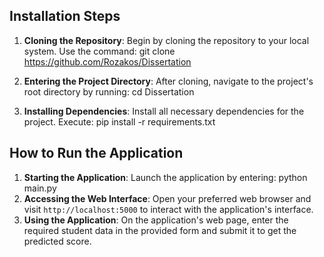 ## Installation Steps

1. **Cloning the Repository**: Begin by cloning the repository to your local system. Use the command: 
git clone https://github.com/Rozakos/Dissertation

2. **Entering the Project Directory**: After cloning, navigate to the project's root directory by running: 
cd Dissertation
3. **Installing Dependencies**: Install all necessary dependencies for the project. Execute: 
pip install -r requirements.txt

## How to Run the Application

1. **Starting the Application**: Launch the application by entering: 
python main.py
2. **Accessing the Web Interface**: Open your preferred web browser and visit `http://localhost:5000` to interact with the application's interface.
3. **Using the Application**: On the application's web page, enter the required student data in the provided form and submit it to get the predicted score.
